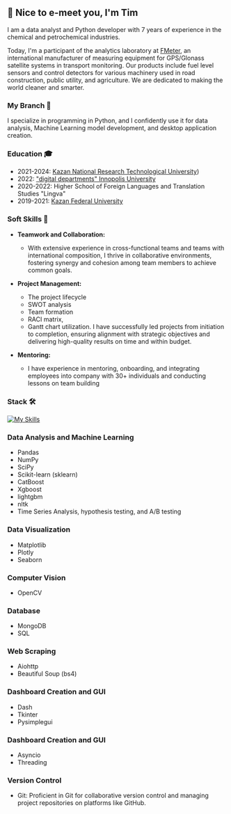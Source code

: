 ## 👋 Nice to e-meet you, I'm Tim

I am a data analyst and Python developer with 7 years of experience in the chemical and petrochemical industries. 

Today, I'm a participant of the analytics laboratory at [FMeter](https://www.fmeter.ru/en/), an international manufacturer of measuring equipment for GPS/Glonass satellite systems in transport monitoring. Our products include fuel level sensors and control detectors for various machinery used in road construction, public utility, and agriculture. We are dedicated to making the world cleaner and smarter.


### My Branch 🚀

I specialize in programming in Python, and I confidently use it for data analysis, Machine Learning model development, and desktop application creation.

### Education 🎓

- 2021-2024: [Kazan National Research Technological University](https://www.kstu.ru/knrtu/index_en.jsp))
- 2022: ["digital departments" Innopolis University](https://innopolis.university/en/)
- 2020-2022: Higher School of Foreign Languages and Translation Studies "Lingva"
- 2019-2021: [Kazan Federal University](https://eng.kpfu.ru/)




### Soft Skills 💬
- **Teamwork and Collaboration:**
  - With extensive experience in cross-functional teams and teams with international composition, I thrive in collaborative environments, fostering synergy and cohesion among team members to achieve common goals.

- **Project Management:**
  - The project lifecycle
  - SWOT analysis
  - Team formation
  - RACI matrix, 
  - Gantt chart utilization.
 I have successfully led projects from initiation to completion, ensuring alignment with strategic objectives and delivering high-quality results on time and within budget.

- **Mentoring:**
  - I have experience in mentoring, onboarding, and integrating employees into company with 30+ individuals and conducting lessons on team building
 
### Stack 🛠
  [![My Skills](https://skillicons.dev/icons?i=python,anaconda,postgres,mongodb,docker,git)](https://skillicons.dev)

### Data Analysis and Machine Learning
- Pandas
- NumPy
- SciPy
- Scikit-learn (sklearn)
- CatBoost
- Xgboost
- lightgbm
- nltk
- Time Series Analysis, hypothesis testing, and A/B testing

### Data Visualization
- Matplotlib
- Plotly
- Seaborn

### Computer Vision
- OpenCV

### Database
- MongoDB
- SQL

### Web Scraping
- Aiohttp
- Beautiful Soup (bs4)

### Dashboard Creation and GUI
- Dash
- Tkinter
- Pysimplegui

### Dashboard Creation and GUI
- Asyncio
- Threading

### Version Control
- Git: Proficient in Git for collaborative version control and managing project repositories on platforms like GitHub.
